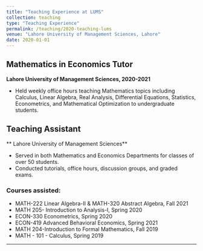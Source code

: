 ```yaml
---
title: "Teaching Experience at LUMS"
collection: teaching
type: "Teaching Experience"
permalink: /teaching/2020-teaching-lums
venue: "Lahore University of Management Sciences, Lahore"
date: 2020-01-01
---
```


## Mathematics in Economics Tutor
**Lahore University of Management Sciences, 2020-2021**
- Held weekly office hours teaching Mathematics topics including Calculus, Linear Algebra, Real Analysis, Differential Equations, Statistics, Econometrics, and Mathematical Optimization to undergraduate students.

## Teaching Assistant
** Lahore University of Management Sciences**
- Served in both Mathematics and Economics Departments for classes of over 50 students.
- Conducted tutorials, office hours, discussion groups, and graded exams.

### Courses assisted:
- MATH-222 Linear Algebra-II & MATH-320 Abstract Algebra, Fall 2021
- MATH 205- Introduction to Analysis-I, Spring 2020
- ECON-330 Econometrics, Spring 2020
- ECON-419 Advanced Behavioral Economics, Spring 2021
- MATH 204-Introduction to Formal Mathematics, Fall 2019
- MATH - 101 - Calculus, Spring 2019

----
